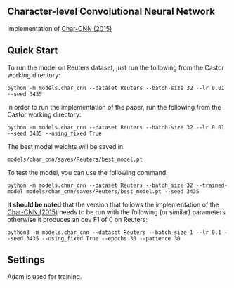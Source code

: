 ## Character-level Convolutional Neural Network

Implementation of [Char-CNN (2015)](http://papers.nips.cc/paper/5782-character-level-convolutional-networks-for-text-classification.pdf)

## Quick Start

To run the model on Reuters dataset, just run the following from the Castor working directory:

```
python -m models.char_cnn --dataset Reuters --batch-size 32 --lr 0.01 --seed 3435
```

in order to run the implementation of the paper, run the following from the Castor working directory:

```
python -m models.char_cnn --dataset Reuters --batch-size 32 --lr 0.01 --seed 3435 --using_fixed True
```

The best model weights will be saved in

```
models/char_cnn/saves/Reuters/best_model.pt
```

To test the model, you can use the following command.

```
python -m models.char_cnn --dataset Reuters --batch_size 32 --trained-model models/char_cnn/saves/Reuters/best_model.pt --seed 3435
```


**It should be noted** that the version that follows the implementation of the [Char-CNN (2015)](http://papers.nips.cc/paper/5782-character-level-convolutional-networks-for-text-classification.pdf) needs to be run with the following (or similar) parameters otherwise it produces an dev F1 of 0 on Reuters:
```
python3 -m models.char_cnn --dataset Reuters --batch-size 1 --lr 0.1 --seed 3435 --using_fixed True --epochs 30 --patience 30
```

## Settings

Adam is used for training.
